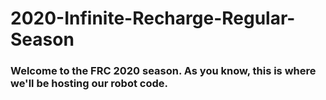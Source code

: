 # 2020-Infinite-Recharge-Regular-Season

### Welcome to the FRC 2020 season. As you know, this is where we'll be hosting our robot code. 
